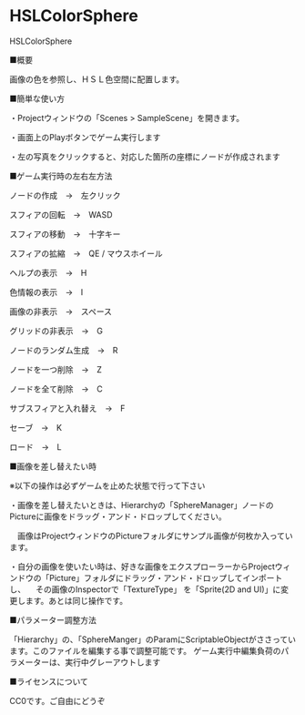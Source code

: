 # HSLColorSphere

HSLColorSphere



■概要

画像の色を参照し、ＨＳＬ色空間に配置します。


■簡単な使い方

・Projectウィンドウの「Scenes > SampleScene」を開きます。

・画面上のPlayボタンでゲーム実行します

・左の写真をクリックすると、対応した箇所の座標にノードが作成されます


■ゲーム実行時の左右左方法

ノードの作成　→　左クリック

スフィアの回転　→　WASD

スフィアの移動　→　十字キー  

スフィアの拡縮　→　QE / マウスホイール

ヘルプの表示　→　H

色情報の表示　→　I

画像の非表示　→　スペース

グリッドの非表示　→　G

ノードのランダム生成　→　R

ノードを一つ削除　→　Z

ノードを全て削除　→　C

サブスフィアと入れ替え　→　F

セーブ　→　K

ロード　→　L


■画像を差し替えたい時

※以下の操作は必ずゲームを止めた状態で行って下さい

・画像を差し替えたいときは、Hierarchyの「SphereManager」ノードのPictureに画像をドラッグ・アンド・ドロップしてください。

　画像はProjectウィンドウのPictureフォルダにサンプル画像が何枚か入っています。
 
・自分の画像を使いたい時は、好きな画像をエクスプローラーからProjectウィンドウの「Picture」フォルダにドラッグ・アンド・ドロップしてインポートし、
　その画像のInspectorで「TextureType」 を「Sprite(2D and UI)」に変更します。あとは同じ操作です。

 
■パラメーター調整方法

「Hierarchy」の、「SphereManger」のParamにScriptableObjectがささっています。このファイルを編集する事で調整可能です。 
ゲーム実行中編集負荷のパラメーターは、実行中グレーアウトします
 
  ■ライセンスについて
  
CC0です。ご自由にどうぞ
